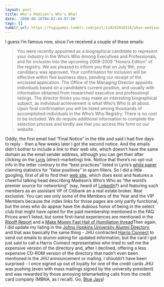 ```yaml
---
layout: post
title: Who's Madison's Who's Who?
date: '2008-08-16T04:02:44-07:00'
tags: []
tumblr_url: https://fugugames.tumblr.com/post/110242910316/whos-madisons-whos-who
---
```

I guess I’m famous now, since I’ve received a couple of these emails:

> You were recently appointed as a biographical candidate to represent your industry in the Who’s Who Among Executives and Professionals, and for inclusion into the upcoming 2008-2009 “Honors Edition” of the registry. We are pleased to inform you that on July 9th, your candidacy was approved. Your confirmation for inclusion will be effective within five business days, pending our receipt of the enclosed application. The Office of the Managing Director appoints individuals based on a candidate’s current position, and usually with information obtained from researched executive and professional listings. The director thinks you may make an interesting biographical subject, as individual achievement is what Who’s Who is all about. Upon final confirmation you will be listed among thousands of accomplished individuals in the Who’s Who Registry. There is no cost to be included. We do require additional information to complete the selection process and kindly ask that you access this form on our website..

Oddly, the first email had “Final Notice” in the title and said I had five days to reply - then a few weeks later I got the second notice. And the emails didn’t bother to include a link to their web site, which doesn’t have the same domain as the email sender address, although you can get their after clicking on the [Lyris](http://www.lyris.com/) (direct-marketing) link. Notice that there’s no opt-out info in the letter contrary to the “best practices” listed in Lyris’s [white paper](http://www.lyris.com/resources/reports/deliverability_report_Q22006.pdf) claiming statistics for “false positives” in spam filters. So I did a little googling, first of all to find their [web site](http://www.madisonswhoswho.com/), which does exist and features a cheerful talking head describing Madison’s Who’s Who as “the world’s premier source for networking” (say, heard of [LinkedIn](http://www.linkedin.com/)?) and featuring such members as an assistant VP of Citibank an a real estate broker. Real exclusive. You can see only some of the Members of the Year and the VIP Members because the index links for those pages are only partly functional, but the ones who do appear have the dubious honor of being in the select club that might have opted for the paid membership mentioned in the FAQ. Prices aren’t listed, but some first-hand experiences are mentioned in the [Ripoff Report](http://www.ripoffreport.com/reports/0/187/ripoff0187077.htm) and a [Make Money Fast Hall of Humiliation thread](http://www.mmfhoh.org/forums/viewtopic.php?t=3265&sid=a56ee5ca9f058a9e9afa94c6b711f0a1)Then again, I did update my listing in the [Johns Hopkins University Alumni Directory](http://alumni.jhu.edu/news_events/directory.htm), and that was basically the same thing - JHU contracted [Harris Connect](http://www.harrisconnect.com/) to send out emails to alumni asking for updated information, but the card I got just said to call a Harris Connect representative who tried to sell me the expensive version of the directory and, after I declined, offering a less expensive CD-ROM version of the directory that hadn’t even been mentioned in the JHU announcement or mailing. I shouldn’t have been surprised - I once signed up out of loyalty for one of the credit cards JHU was pushing (even with mass mailings signed by the university president) and was rewarded by those annoying telemarketing calls from the credit card company (MBNA, as I recall). Go, [Blue Jays](http://en.wikipedia.org/wiki/Johns_Hopkins_Blue_Jays)!
